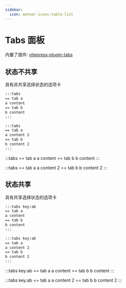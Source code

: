 ```yaml
---
sidebar:
  icon: meteor-icons:table-list
---
```


# Tabs 面板

内置了插件: [vitepress-plugin-tabs](https://www.npmjs.com/package/vitepress-plugin-tabs)

## 状态不共享

具有非共享选择状态的选项卡

```md
:::tabs
== tab a
a content
== tab b
b content
:::

:::tabs
== tab a
a content 2
== tab b
b content 2
:::
```

:::tabs
== tab a
a content
== tab b
b content
:::

:::tabs
== tab a
a content 2
== tab b
b content 2
:::

## 状态共享

具有共享选择状态的选项卡

```md
:::tabs key:ab
== tab a
a content
== tab b
b content
:::

:::tabs key:ab
== tab a
a content 2
== tab b
b content 2
:::
```

:::tabs key:ab
== tab a
a content
== tab b
b content
:::

:::tabs key:ab
== tab a
a content 2
== tab b
b content 2
:::
